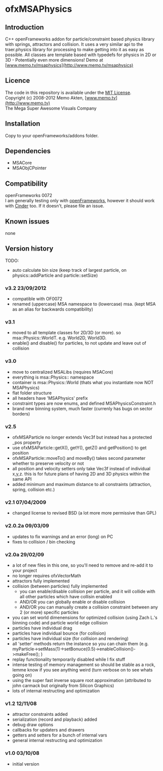 ofxMSAPhysics
=====================================

Introduction
------------
C++ openFrameworks addon for particle/constraint based physics library with springs, attractors and collision. It uses a very similar api to the traer.physics library for processing to make getting into it as easy as possible. All classes are template based with typedefs for physics in 2D or 3D - Potentially even more dimensions! Demo at [www.memo.tv/msaphysics](http://www.memo.tv/msaphysics)

Licence
-------
The code in this repository is available under the [MIT License](https://secure.wikimedia.org/wikipedia/en/wiki/Mit_license).  
Copyright (c) 2008-2012 Memo Akten, [www.memo.tv](http://www.memo.tv)  
The Mega Super Awesome Visuals Company


Installation
------------
Copy to your openFrameworks/addons folder.

Dependencies
------------
- MSACore
- MSAObjCPointer


Compatibility
------------
openFrameworks 0072  
I am generally testing only with [openFrameworks](www.openframeworks.cc), however it should work with [Cinder](www.libcinder.org) too. If it doesn't, please file an issue.

Known issues
------------
none

Version history
------------
TODO: 
- auto calculate bin size (keep track of largest particle, on physics::addParticle and particle::setSize)


### v3.2    23/09/2012
- compatible with OF0072
- renamed (uppercase) MSA namespace to (lowercase) msa. (kept MSA as an alias for backwards compatibility)

### v3.1
- moved to all template classes for 2D/3D (or more). so msa::Physics::WorldT<T>. e.g. World2D, World3D.
- enable() and disable() for particles, to not update and leave out of collision

### v3.0
- move to centralized MSALibs (requires MSACore)
- everything is msa::Physics:: namespace
- container is msa::Physics::World (thats what you instantiate now NOT MSAPhysics)
- flat folder structure
- all headers have 'MSAPhysics' prefix
- constraint types are now enums, and defined MSAPhysicsConstraint.h
- brand new binning system, much faster (currenly has bugs on sector borders)

### v2.5
- ofxMSAParticle no longer extends Vec3f but instead has a protected _pos property
- use ofxMSAParticle::getX(), getY(), getZ() and getPosition() to get position
- ofxMSAParticle::moveTo() and moveBy() takes second parameter whether to preserve velocity or not
- all position and velocity setters only take Vec3f instead of individual x,y,z. this is for future plans of having 2D and 3D physics within the same API
- added minimum and maximum distance to all constraints (attraction, spring, collision etc.)

### v2.1	07/04/2009
- changed license to revised BSD (a lot more more permissive than GPL)

### v2.0.2a 09/03/09
- updates to fix warnings and an error (long) on PC
- fixes to collision / bin checking

### v2.0a	29/02/09
- a lot of new files in this one, so you'll need to remove and re-add it to your project
- no longer requires ofxVectorMath
- attractors fully implemented
- collision (between particles) fully implemented
   - you can enable/disable collision per particle, and it will collide with all other particles which have collisin enabled
   - AND/OR you can globally enable or disable collision
   - AND/OR you can manually create a collision constraint between any 2 (or more) specific particles
- you can set world dimenensions for optimized collision (using Zach L.'s binning code) and particle world edge collision
- particles have individual drag
- particles have individual bounce (for collision)
- particles have individual size (for collision and rendering)
- all 'setter' methods return the instance so you can chain them (e.g. myParticle->setMass(1)->setBonuce(0.5)->enableCollision()->makeFree(); )
- replay functionality temporarily disabled while I fix stuff
- intense testing of memory management so should be stable as a rock, lemme know if you see anything weird (turn verbose on to see whats going on)
- using the super fast inverse square root approximation (attributed to john carmack but originally from Silicon Graphics)
- lots of internal restructing and optimization

### v1.2	12/11/08
- attractor constraints added
- serialization (record and playback) added
- debug draw options
- callbacks for updaters and drawers
- getters and setters for a bunch of internal vars
- general internal restructing and optimization

### v1.0	03/10/08
- initial version


